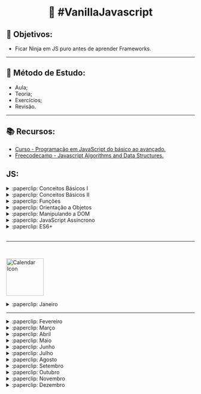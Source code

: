 <h1 align="center">
   🚀 #VanillaJavascript 
</h1>

## 🎯 Objetivos: 
- Ficar Ninja em JS puro antes de aprender Frameworks.
<hr>


## 🎯 Método de Estudo:
- Aula;
- Teoria;
- Exercícios;
- Revisão.


<hr>


## :books: Recursos:

- [Curso - Programação em JavaScript do básico ao avançado.](https://www.udemy.com/course/curso-de-programacao-em-javascript-do-basico-ao-avancado/learn/lecture/16337750#overview)
- [Freecodecamp - Javascript Algorithms and Data Structures.](https://www.freecodecamp.org/learn/)


## JS:

<details>
  <summary> :paperclip: Conceitos Básicos I </summary><br>
    
- [x] <a href="https://github.com/diegosfc100/365daysofJS/blob/master/conceitos-basicos/variaveis-tipos_de_dados.js"> Variáveis e Tipos de Dados (string, inteiro, float, booleano,array, objeto).</a>
- [x] <a href="https://github.com/diegosfc100/365daysofJS/blob/master/conceitos-basicos/estruturas-condicionais.js"> Condicionais (if, else, else if, switch).</a>
- [x] <a href="https://github.com/diegosfc100/365daysofJS/blob/master/conceitos-basicos/estruturas-de-repeticao.js"> Estruturas de Repetição (for, while, do while).</a>
- [x] <a href="https://github.com/diegosfc100/365daysofJS/blob/master/conceitos-basicos/operadores-logicos.js"> Operadores Lógicos (AND, OR , NOT).</a>
- [x] <a href="https://github.com/diegosfc100/365daysofJS/blob/master/conceitos-basicos/operadores-relacionais.js"> Operadores Relacionais( == , != , > , < , >= , <= , === , !== ).</a>
- [x] <a href="https://github.com/diegosfc100/365daysofJS/blob/master/conceitos-basicos/operadores-aritmeticos.js"> Operadores Aritméticos (+ , - , * , / , % ).</a>
- [x] <a href="https://github.com/diegosfc100/365daysofJS/blob/master/conceitos-basicos/funcoes-intro.js"> Introdução à Funções. </a>
- [x] <a href="https://github.com/diegosfc100/365daysofJS/blob/master/conceitos-basicos/intervalo_timeout.js"> Trabalhando com intervalos e timeout. </a>
- [x] <a href=" https://github.com/diegosfc100/365daysofJS/blob/master/conceitos-basicos/escopo-de-variaveis.js"> Escopo de Variáveis. </a>
</details>

<details>
<summary>:paperclip: Conceitos Básicos II </summary><br>

- [x] <a href="https://github.com/diegosfc100/365daysofJS/blob/master/conceitos-basicosII/intro_array.js"> Arrays.</a>
- [x] ForEach.
- [x] Map.
- [x] Filter.
- [x] Reduce.
- [x] Diferenças entre var, let e const.
- [x] Template Strings.
- [x] Hoisting.
- [x] Destructuring.
- [x] Tratamento de erros com Try Catch.

</details>

<details>
<summary>:paperclip: Funções</summary><br>

- [x] First Class Citizens.
- [x] Funções com parâmetro e retorno.
- [x] Funções com parâmetros variáveis e valor padrão.
- [x] Arrow Functions.
- [x] Funções Anonimas(Lambdas).
- [x] Funções Callbacks.
- [x] Funções Construtoras.
- [x] Funções Closures.
- [x] Funções Fábrica.

</details>

<details>
<summary>:paperclip: Orientação a Objetos </summary><br>

- [x] Declarando Atributos.
- [x] Declarando Métodos.
- [x] Instanciando Objetos.
- [x] Objetos e suas funções.
- [x] Herança.
- [x] Sobrescrita de Método e Polimorfismo.
- [x] Metodos de instância e métodos estáticos.
- [x] Objetos vs Funções.
- [x] Objetos vs JSON.
</details>

<details>
<summary>:paperclip: Manipulando a DOM</summary><br>

- [x] O que é a DOM?
- [x] Eventos Inline.
- [x] Trabalhando com a DOM.
- [x] Lidando com elementos da página.
- [x] Alterando estilos.
</details>

<details>
<summary>:paperclip: JavaScript Assíncrono</summary><br>

- [ ] Programação Assíncrona vs Síncrona.
- [ ] Realizando requisições AJAX.
- [ ] Promises.
- [ ] Axios.
</details>

<details>
<summary>:paperclip: ES6+ </summary><br>

- [ ] Operadores Rest e Spread.
- [ ] Conjuntos com Set.
- [ ] For or.
- [ ] Object Short Sintax.
- [ ] Async e Await.
- [ ] Babel.
- [ ] Webpack Server.
- [ ] Import e Export.
- [ ] Organizando o código e Webpack Dev Server.
</details>
<br>
<hr>
<br>


<p align="left">
  <img src="https://cloud.githubusercontent.com/assets/3603793/18837293/9f2732da-83d9-11e6-8a7d-a421115f6b84.png" alt="Calendar Icon" width="100" />

<details>
  <summary> :paperclip: Janeiro </summary><br>  

|*Dia*|*Estudos*|
| -------- | ----------------- |
| *01* |*<a href="https://github.com/diegosfc100/365daysofJS/blob/master/script.js"> Olá, Mundoooooooo =)</a>* |  |
| *02* | *Resolvi  <a href="https://github.com/diegosfc100/365daysofJS/tree/master/freecodecamp-javascript/01-Basico"> exercícios do módulo 01-Básico Freecodecamp.</a>* |  | 
| *03* | *Estudei sobre <a href="https://developer.mozilla.org/pt-BR/docs/Web/JavaScript/Guide/Values%2C_variables%2C_and_literals"> variáveis/tipos de dados</a>, <a href="https://developer.mozilla.org/pt-BR/docs/Web/JavaScript/Guide/Declara%C3%A7%C3%B5es#if...else_statement">condicionais </a>* |  | 
| *04* | *Estudei sobre <a href="https://developer.mozilla.org/pt-BR/docs/Web/JavaScript/Guide/Lacos_e_iteracoes"> estruturas de repetição </a>, <a href="https://developer.mozilla.org/pt-BR/docs/Web/JavaScript/Reference/Operators/Operadores_Logicos"> operadores lógicos </a>, <a href="https://developer.mozilla.org/pt-BR/docs/Web/JavaScript/Reference/Operators/Operadores_de_compara%C3%A7%C3%A3o#Operadores_relacionais"> operadores relacionais </a>,<a href="https://developer.mozilla.org/pt-BR/docs/Web/JavaScript/Reference/Operators/Arithmetic_Operators"> operadores aritméticos </a> e <a href="https://developer.mozilla.org/pt-BR/docs/Web/JavaScript/Reference/Functions"> introdução à funções.</a>* |  | 
| *05*| *Estudei sobre <a href="https://blog.da2k.com.br/2015/01/29/javascript-usando-temporizadores-like-a-ninja/"> intervalos e timeout</a> e <a href="https://medium.com/weyes/entendendo-o-uso-de-escopo-no-javascript-3669172ca5ba"> escopo de variáveis. </a>* |  |
| *06* | *Revisei alguns conteúdos já estudados e <a href="https://github.com/diegosfc100/365daysofJS/tree/master/freecodecamp-javascript/01-Basico"> resolvi exercícios do módulo 01-Básico Freecodecamp.</a>* |  | 
| *07* | *Resolvi  <a href="https://github.com/diegosfc100/365daysofJS/tree/master/freecodecamp-javascript/01-Basico"> exercícios do módulo 01-Básico Freecodecamp</a> e estudei sobre <a href="https://developer.mozilla.org/pt-BR/docs/Web/JavaScript/Reference/Global_Objects/Array"> arrays.</a>*|  | 
| *08* | *Estudei sobre <a href="https://www.devmedia.com.br/javascript-foreach-executando-uma-funcao-para-cada-elemento-de-um-array/39808"> forEach</a>, <a href="https://developer.mozilla.org/pt-BR/docs/Web/JavaScript/Reference/Global_Objects/Array/map"> .map</a>, <a href="https://developer.mozilla.org/pt-BR/docs/Web/JavaScript/Reference/Global_Objects/Array/filtro">.filter</a>, <a href="https://developer.mozilla.org/pt-BR/docs/Web/JavaScript/Reference/Global_Objects/Array/reduce">.reduce</a>,<a href="https://medium.com/collabcode/javascript-e-suas-vari%C3%A1veis-var-let-e-const-b035b44c2dab"> diferenças entre var let const</a>, <a href="https://developer.mozilla.org/pt-BR/docs/Web/JavaScript/Reference/template_strings"> template strings </a>, e resolvi alguns exercícios no <a href="https://github.com/diegosfc100/365daysofJS/tree/master/freecodecamp-javascript/01-Basico"> Freecodecamp. </a>* |  | 
| *09* | *Resolvi  <a href="https://github.com/diegosfc100/365daysofJS/tree/master/freecodecamp-javascript/01-Basico"> exercícios do módulo 01-Básico Freecodecamp.</a>* |  | 
| *10* | *Revisei alguns conteúdos já estudados. |  |*
| *11* | *Revisei alguns conteúdos já estudados e estudei sobre try catch, hoisting e destructuring. |  |*
| *12* | *Estudei sobre Funções (first class citizens; parametro e return; parametros variaveis e valor padrão). |  |*
| *13* | *Estudei sobre Funções (callbacks, closures, lambdas, funções construtoras e funções de fabrica).* |  |
| *14* | *Resolvi alguns exercícios no <a href="https://github.com/diegosfc100/365daysofJS/tree/master/freecodecamp-javascript/01-Basico"> Freecodecamp. </a>* |  | 
| *15* | *Resolvi alguns exercícios no <a href="https://github.com/diegosfc100/365daysofJS/tree/master/freecodecamp-javascript/01-Basico"> Freecodecamp. </a>* |  | 
| *16* | *Revisei alguns conteúdos já estudados.* |  |
| *17* | *Resolvi alguns exercícios no <a href="https://github.com/diegosfc100/365daysofJS/tree/master/freecodecamp-javascript/01-Basico"> Freecodecamp. </a>* |  | 
| *18* | *Estudei sobre Orientação a Objetos.* |  |
| *19* | *Estudei sobre DOM.* |  |
| *20* | *Criei um pequeno projeto <a href="https://github.com/diegosfc100/365daysofJS/tree/master/02.projects-vanilla-JS/001.lista-de-tarefas"> [Lista de Tarefas] </a> com Javascript puro.*|  |
| *21* | *Resolvi alguns exercícios no <a href="https://github.com/diegosfc100/365daysofJS/tree/master/freecodecamp-javascript/01-Basico"> Freecodecamp.* </a> |  |
| *24* | *Renomeei alguns arquivos do freecodecamp para melhor visualização e acrescentei + alguns exemplos.* |  |
| *25* | *Renomeei alguns arquivos do freecodecamp para melhor visualização e acrescentei + alguns exemplos;* |  |
| *26* | *Renomeei alguns arquivos do freecodecamp para melhor visualização e acrescentei + alguns exemplos;* |  |
| *27* | *Estudei sobre <a href="https://github.com/diegosfc100/aprendendoJS/tree/master/es6%2B"> ES6+(async e await; conjuntos com set; for or; object short syntax e rest spread.)</a> e subi um <a href="https://github.com/diegosfc100/aprendendoJS/tree/master/02.projects-vanilla-JS"> projeto feito com vanilla js.</a>* |  |
</details>
<hr>


<details>
  <summary> :paperclip: Fevereiro </summary><br>
</details>
<details>
  <summary> :paperclip: Março </summary><br>
</details>
<details>
  <summary> :paperclip: Abril </summary><br>
</details>
<details>
  <summary> :paperclip: Maio </summary><br>
</details>
<details>
  <summary> :paperclip: Junho </summary><br>
</details>
<details>
  <summary> :paperclip: Julho </summary><br>
</details>
<details>
  <summary> :paperclip: Agosto </summary><br>
</details>
<details>
  <summary> :paperclip: Setembro </summary><br>
</details>
<details>
  <summary> :paperclip: Outubro </summary><br>
</details>
<details>
  <summary> :paperclip: Novembro </summary><br>
</details>
<details>
  <summary> :paperclip: Dezembro </summary><br>
</details>

